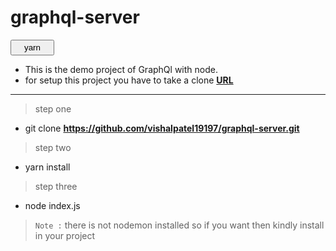 # graphql-server

<button style="padding: 3px 20px; ">yarn</button>

- This is the demo project of GraphQl with node.
- for setup this project you have to take a clone **[URL](https://github.com/vishalpatel19197/graphql-server.git)**

---

> step one

- git clone **https://github.com/vishalpatel19197/graphql-server.git**

> step two

- yarn install

> step three

- node index.js

> `Note :` there is not nodemon installed so if you want then kindly install in your project
